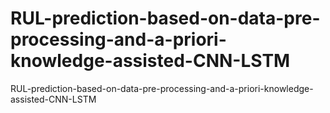 # RUL-prediction-based-on-data-pre-processing-and-a-priori-knowledge-assisted-CNN-LSTM
RUL-prediction-based-on-data-pre-processing-and-a-priori-knowledge-assisted-CNN-LSTM
